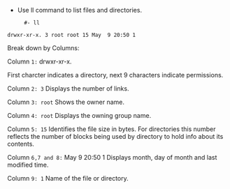 - Use ll command to list files and directories.

        #- ll 

`drwxr-xr-x. 3 root root 15 May  9 20:50 1`

Break down by Columns: 

Column `1:` drwxr-xr-x. 

First charcter indicates a directory, next 9 characters
indicate permissions.

Column `2: 3`
Displays the number of links.

Column `3: root`
Shows the owner name.

Column `4: root`
Displays the owning group name.

Column `5: 15`
Identifies the file size in bytes. For directories
this number reflects the number of blocks being used
by directory to hold info about its contents.

Column `6,7 and 8:`  May  9 20:50 1
Displays month, day of month and last modified time.

Column `9: 1`
Name of the file or directory.
